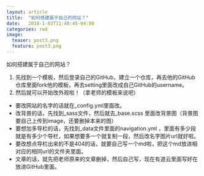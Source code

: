```yaml
---
layout: article
title:  "如何搭建属于自己的网站？"
date:   2018-1-03T11:40:45-04:00
categories: rwd
image:
  teaser: post3.png
  feature: post3.png
---
```

如何搭建属于自己的网站？
1. 先找到一个模板，然后登录自己的GitHub，建立一个仓库，再去他的GitHub仓库里面fork他的模板，再去setting里面改成自己GitHub的username。
2. 然后就可以开始改外观啦！（拿老师的模板来说吧）
- 要改网站的名字的话就在_config.yml里面改。
- 改背景的话，先找到_sass文件，然后就去_base.scss 里面改背景图（背景图要自己上传到image，还要删掉本来的图）
- 要想加多导栏的话，先找到_data文件里面的navigation.yml ，里面有多少段就是有多少个导栏，如果想要多一个就复制一段，然后改名字图片url就好啦。
- 要改想点导栏出来的不是404的话，就要自己写一个md啦，把这个md放进相对应的相同url的文件夹里面。
- 文章的话，就先把老师原来的文章删掉，然后自己写，现在有道云里面写好在放进GitHub里面。
